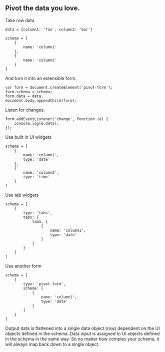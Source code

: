 Pivot the data you love.
------------------------

Take row data

    data = {column1: 'foo', column2: 'bar'}

    schema = [
        {
            name: 'column1'
        },
        {
            name: 'column2'
        }
    ]

And turn it into an extensible form.

    var form = document.createElement('pivot-form');
    form.schema = schema;
    form.data = data;
    document.body.appendChild(form);

Listen for changes.

    form.addEventListener('change', function (e) {
        console.log(e.data);
    });

Use built in UI widgets

    schema = [
        {
            name: 'column1',
            type: 'date'
        },
        {
            name: 'column2',
            type: 'time'
        }
    ]

Use tab widgets

    schema = [
        {
            type: 'tabs',
            tabs: {
                tab1: {
                    {
                        name: 'column1',
                        type: 'date'
                    }
                }
            }
        }
    ]

Use another form


    schema = [
        {
            type: 'pivot-form',
            schema: [
                {
                    name: 'column1',
                    type: 'date'
                }
            ]
        }
    ]

Output data is flattened into a single data object (row) dependent
on the UI objects defined in the schema.  Data input is assigned to UI
objects defined in the schema in the same way.  So no matter how complex
your schema, it will always map back down to a single object.
